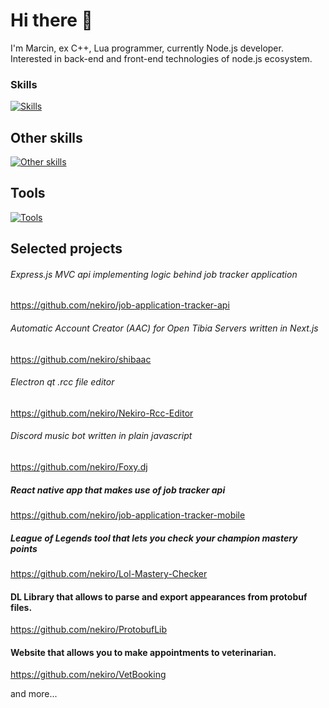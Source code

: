 # Hi there 👋

I'm Marcin, ex C++, Lua programmer, currently Node.js developer.
Interested in back-end and front-end technologies of node.js ecosystem.

### Skills
[![Skills](https://skills.thijs.gg/icons?i=js,ts,nodejs,nextjs,prisma,react,express,bots,electron,html,jest&theme=light&perline=5)]()
## Other skills
[![Other skills](https://skills.thijs.gg/icons?i=mysql,cpp,lua&theme=light)]()
## Tools
[![Tools](https://skills.thijs.gg/icons?i=vscode,visualstudio,githubactions,linux,docker&theme=light)]()

## Selected projects

###### Express.js MVC api implementing logic behind job tracker application
https://github.com/nekiro/job-application-tracker-api
###### Automatic Account Creator (AAC) for Open Tibia Servers written in Next.js
https://github.com/nekiro/shibaac
###### Electron qt .rcc file editor
https://github.com/nekiro/Nekiro-Rcc-Editor
###### Discord music bot written in plain javascript
https://github.com/nekiro/Foxy.dj
##### React native app that makes use of job tracker api
https://github.com/nekiro/job-application-tracker-mobile
##### League of Legends tool that lets you check your champion mastery points
https://github.com/nekiro/Lol-Mastery-Checker
#### DL Library that allows to parse and export appearances from protobuf files.
https://github.com/nekiro/ProtobufLib
#### Website that allows you to make appointments to veterinarian.
https://github.com/nekiro/VetBooking

and more...
